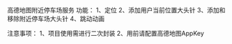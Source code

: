 高德地图附近停车场服务
功能：
1、定位
2、添加用户当前位置大头针
3、添加和移除附近停车场大头针
4、跳动动画

注意事项：
1、项目使用需进行二次封装
2、用前请配置高德地图AppKey




